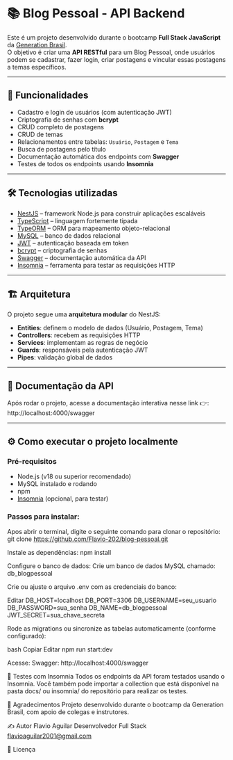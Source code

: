 # 📚 Blog Pessoal - API Backend

Este é um projeto desenvolvido durante o bootcamp **Full Stack JavaScript** da [Generation Brasil](https://brazil.generation.org/).  
O objetivo é criar uma **API RESTful** para um Blog Pessoal, onde usuários podem se cadastrar, fazer login, criar postagens e vincular essas postagens a temas específicos.

---

## 🚀 **Funcionalidades**
- Cadastro e login de usuários (com autenticação JWT)
- Criptografia de senhas com **bcrypt**
- CRUD completo de postagens
- CRUD de temas
- Relacionamentos entre tabelas: `Usuário`, `Postagem` e `Tema`
- Busca de postagens pelo título
- Documentação automática dos endpoints com **Swagger**
- Testes de todos os endpoints usando **Insomnia**

---

## 🛠 **Tecnologias utilizadas**
- [NestJS](https://nestjs.com/) – framework Node.js para construir aplicações escaláveis
- [TypeScript](https://www.typescriptlang.org/) – linguagem fortemente tipada
- [TypeORM](https://typeorm.io/) – ORM para mapeamento objeto-relacional
- [MySQL](https://www.mysql.com/) – banco de dados relacional
- [JWT](https://jwt.io/) – autenticação baseada em token
- [bcrypt](https://github.com/kelektiv/node.bcrypt.js) – criptografia de senhas
- [Swagger](https://swagger.io/) – documentação automática da API
- [Insomnia](https://insomnia.rest/) – ferramenta para testar as requisições HTTP

---

## 🏗 **Arquitetura**
O projeto segue uma **arquitetura modular** do NestJS:
- **Entities**: definem o modelo de dados (Usuário, Postagem, Tema)
- **Controllers**: recebem as requisições HTTP
- **Services**: implementam as regras de negócio
- **Guards**: responsáveis pela autenticação JWT
- **Pipes**: validação global de dados

---

## 📄 **Documentação da API**
Após rodar o projeto, acesse a documentação interativa nesse link 👉:
http://localhost:4000/swagger

---

## ⚙️ **Como executar o projeto localmente**

### Pré-requisitos
- Node.js (v18 ou superior recomendado)
- MySQL instalado e rodando
- npm
- [Insomnia](https://insomnia.rest/) (opcional, para testar)
  

### Passos para instalar:
Apos abrir o terminal, digite o seguinte comando para clonar o repositório:
git clone https://github.com/Flavio-202/blog-pessoal.git

Instale as dependências:
npm install


Configure o banco de dados:
Crie um banco de dados MySQL chamado: db_blogpessoal

Crie ou ajuste o arquivo .env com as credenciais do banco:

Editar
DB_HOST=localhost
DB_PORT=3306
DB_USERNAME=seu_usuario
DB_PASSWORD=sua_senha
DB_NAME=db_blogpessoal
JWT_SECRET=sua_chave_secreta

Rode as migrations ou sincronize as tabelas automaticamente (conforme configurado):

bash
Copiar
Editar
npm run start:dev

Acesse:
Swagger: http://localhost:4000/swagger

🧪 Testes com Insomnia
Todos os endpoints da API foram testados usando o Insomnia.
Você também pode importar a collection que está disponível na pasta docs/ ou insomnia/ do repositório para realizar os testes.

🙌 Agradecimentos
Projeto desenvolvido durante o bootcamp da Generation Brasil, com apoio de colegas e instrutores.

✍️ Autor
Flavio Aguilar
Desenvolvedor Full Stack
flavioaguilar2001@gmail.com

📌 Licença


